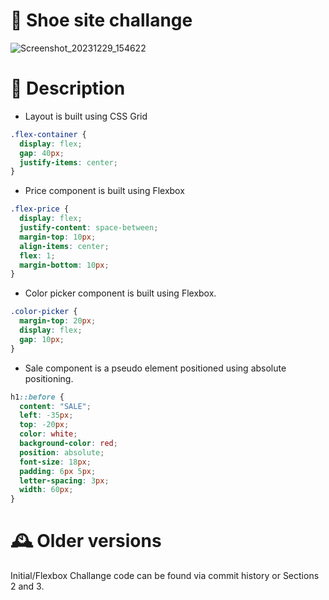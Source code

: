 # 👟 Shoe site challange

![Screenshot_20231229_154622](https://github.com/Edveika/Udemy-HTML-CSS/assets/113787144/6079109e-94c5-4888-9884-3f7a4202a29a)

# 📜 Description

* Layout is built using CSS Grid

```css
.flex-container {
  display: flex;
  gap: 40px;
  justify-items: center;
}
```

* Price component is built using Flexbox

```css
.flex-price {
  display: flex;
  justify-content: space-between;
  margin-top: 10px;
  align-items: center;
  flex: 1;
  margin-bottom: 10px;
}
```

* Color picker component is built using Flexbox.

```css
.color-picker {
  margin-top: 20px;
  display: flex;
  gap: 10px;
}
```

* Sale component is a pseudo element positioned using absolute positioning.

```css
h1::before {
  content: "SALE";
  left: -35px;
  top: -20px;
  color: white;
  background-color: red;
  position: absolute;
  font-size: 18px;
  padding: 6px 5px;
  letter-spacing: 3px;
  width: 60px;
}
```

# 🕰️ Older versions

Initial/Flexbox Challange code can be found via commit history or Sections 2 and 3.
